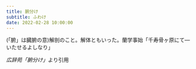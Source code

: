 ```yaml
---
title: 腑分け
subtitle: ふわけ
date: 2022-02-28 10:00:00
---
```


(「腑」は臓腑の意)解剖のこと。解体ともいった。蘭学事始「千寿骨ヶ原にて―いたせるよしなり」

<cite>広辞苑「腑分け」</cite>より引用